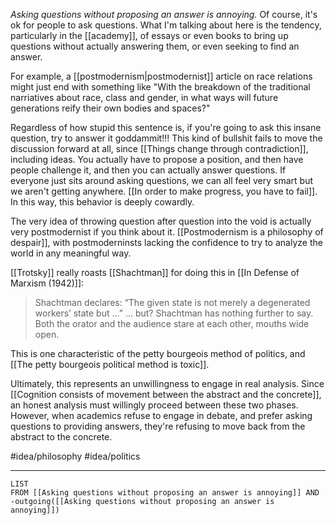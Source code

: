 *Asking questions without proposing an answer is annoying.* Of course, it's ok for people to ask questions. What I'm talking about here is the tendency, particularly in the [[academy]], of essays or even books to bring up questions without actually answering them, or even seeking to find an answer. 

For example, a [[postmodernism|postmodernist]] article on race relations might just end with something like "With the breakdown of the traditional narriatives about race, class and gender, in what ways will future generations reify their own bodies and spaces?"

Regardless of how stupid this sentence is, if you're going to ask this insane question, try to answer it goddammit!!! This kind of bullshit fails to move the discussion forward at all, since [[Things change through contradiction]], including ideas. You actually have to propose a position, and then have people challenge it, and then you can actually answer questions. If everyone just sits around asking questions, we can all feel very smart but we aren't getting anywhere. [[In order to make progress, you have to fail]]. In this way, this behavior is deeply cowardly. 

The very idea of throwing question after question into the void is actually very postmodernist if you think about it. [[Postmodernism is a philosophy of despair]], with postmoderninsts lacking the confidence to try to analyze the world in any meaningful way. 

[[Trotsky]] really roasts [[Shachtman]] for doing this in [[In Defense of Marxism (1942)]]:

> Shachtman declares: “The given state is not merely a degenerated workers’ state but ...” ... but? Shachtman has nothing further to say. Both the orator and the audience stare at each other, mouths wide open.

This is one characteristic of the petty bourgeois method of politics, and [[The petty bourgeois political method is toxic]]. 

Ultimately, this represents an unwillingness to engage in real analysis. Since [[Cognition consists of movement between the abstract and the concrete]], an honest analysis must willingly proceed between these two phases. However, when academics refuse to engage in debate, and prefer asking questions to providing answers, they're refusing to move back from the abstract to the concrete. 

#idea/philosophy 
#idea/politics 

---
```dataview
LIST
FROM [[Asking questions without proposing an answer is annoying]] AND -outgoing([[Asking questions without proposing an answer is annoying]])
```
